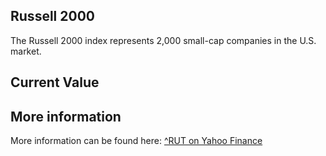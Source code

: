 ## Russell 2000

The Russell 2000 index represents 2,000 small-cap companies in the U.S. market.

## Current Value

<Value topic="finance/stock-exchange/index/RUT" decimals="2" unit="points"/>

## More information

More information can be found here: [^RUT on Yahoo Finance](https://finance.yahoo.com/quote/^RUT/)
